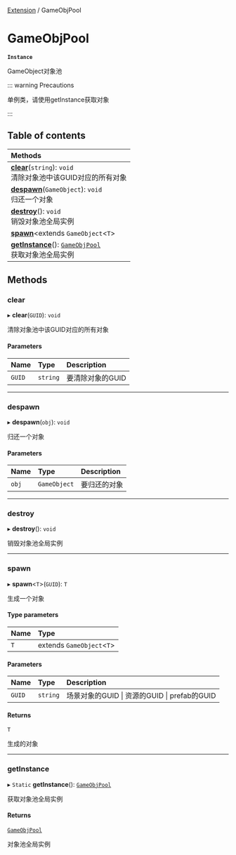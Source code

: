 [Extension](../modules/Extension.Extension.md) / GameObjPool

# GameObjPool <Badge type="tip" text="Class" /> <Score text="GameObjPool" />

**`Instance`**

GameObject对象池

::: warning Precautions

单例类，请使用getInstance获取对象

:::

## Table of contents

| Methods |
| :-----|
| **[clear](Extension.GameObjPool.md#clear)**(`string`): `void` <br> 清除对象池中该GUID对应的所有对象|
| **[despawn](Extension.GameObjPool.md#despawn)**(`GameObject`): `void` <br> 归还一个对象|
| **[destroy](Extension.GameObjPool.md#destroy)**(): `void` <br> 销毁对象池全局实例|
| **[spawn](Extension.GameObjPool.md#spawn)**<extends `GameObject`<`T`\> |\>(`string`): extends `GameObject`<`T`\> | <br> 生成一个对象|
| **[getInstance](Extension.GameObjPool.md#getinstance)**(): [`GameObjPool`](Extension.GameObjPool.md) <br> 获取对象池全局实例|

## Methods

### clear <Score text="clear" /> 

▸ **clear**(`GUID`): `void` <Badge type="tip" text="other" />

清除对象池中该GUID对应的所有对象


#### Parameters

| Name | Type | Description |
| :------ | :------ | :------ |
| `GUID` | `string` |  要清除对象的GUID |


___

### despawn <Score text="despawn" /> 

▸ **despawn**(`obj`): `void` <Badge type="tip" text="other" />

归还一个对象


#### Parameters

| Name | Type | Description |
| :------ | :------ | :------ |
| `obj` | `GameObject` |  要归还的对象 |


___

### destroy <Score text="destroy" /> 

▸ **destroy**(): `void` <Badge type="tip" text="other" />

销毁对象池全局实例



___

### spawn <Score text="spawn" /> 

▸ **spawn**<`T`\>(`GUID`): `T` <Badge type="tip" text="other" />

生成一个对象


#### Type parameters

| Name | Type |
| :------ | :------ |
| `T` | extends `GameObject`<`T`\> |

#### Parameters

| Name | Type | Description |
| :------ | :------ | :------ |
| `GUID` | `string` |  场景对象的GUID \| 资源的GUID \| prefab的GUID |

#### Returns

`T`

生成的对象

___

### getInstance <Score text="getInstance" /> 

▸ `Static` **getInstance**(): [`GameObjPool`](Extension.GameObjPool.md) <Badge type="tip" text="other" />

获取对象池全局实例


#### Returns

[`GameObjPool`](Extension.GameObjPool.md)

对象池全局实例

